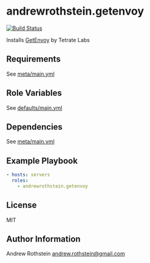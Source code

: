andrewrothstein.getenvoy
=========
[![Build Status](https://travis-ci.org/andrewrothstein/ansible-getenvoy.svg?branch=master)](https://travis-ci.org/andrewrothstein/ansible-getenvoy)

Installs [GetEnvoy](https://github.com/tetratelabs/getenvoy) by Tetrate Labs

Requirements
------------

See [meta/main.yml](meta/main.yml)

Role Variables
--------------

See [defaults/main.yml](defaults/main.yml)

Dependencies
------------

See [meta/main.yml](meta/main.yml)

Example Playbook
----------------

```yml
- hosts: servers
  roles:
    - andrewrothstein.getenvoy
```

License
-------

MIT

Author Information
------------------

Andrew Rothstein <andrew.rothstein@gmail.com>
